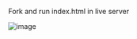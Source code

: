 Fork and run index.html in live server

![image](https://github.com/user-attachments/assets/4f263ef0-3633-43e7-8efd-5ebfa4304235)
